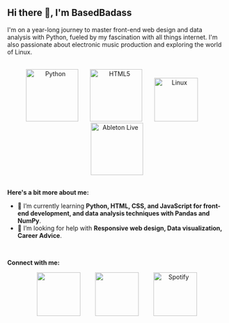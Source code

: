## Hi there 👋, I'm BasedBadass

I'm on a year-long journey to master front-end web design and data analysis with Python, fueled by my fascination with all things internet. I'm also passionate about electronic music production and exploring the world of Linux.

<br>

<div align="center">
  <img src="https://www.python.org/static/community_logos/python-logo-master-v3-TM.png" alt="Python" width="120" />
  &nbsp;&nbsp;&nbsp;&nbsp;&nbsp;
  <img src="https://cdn.jsdelivr.net/gh/devicons/devicon/icons/html5/html5-original.svg" alt="HTML5" width="120" />
  &nbsp;&nbsp;&nbsp;&nbsp;&nbsp;
  <img src="https://upload.wikimedia.org/wikipedia/commons/a/af/Tux.png" alt="Linux" width="100" />
  &nbsp;&nbsp;&nbsp;&nbsp;&nbsp;
  <img src="https://cdn.jsdelivr.net/gh/devicons/devicon/icons/abletonlive/abletonlive-original.svg" alt="Ableton Live" width="120" /> 
</div>

<br>

**Here's a bit more about me:**

* 🌱 I’m currently learning **Python, HTML, CSS, and JavaScript for front-end development, and data analysis techniques with Pandas and NumPy**.
* 🤔 I’m looking for help with **Responsive web design, Data visualization, Career Advice**.


<br>

**Connect with me:**
<div align="center">
  <img src="https://github.com/user-attachments/assets/f53df97e-b50e-4365-89ce-281667d92708" width="100" style="margin: 0 15px;" /> 

  <img src="https://github.com/user-attachments/assets/d36fd42b-65ff-49e5-9450-9f57de3ea52c" width="100" style="margin: 0 15px;" /> 

  <a href="https://open.spotify.com/playlist/4R3VaolSAHop6l72i4WGZL?si=fa66d3b4a625461f">
    <img src="https://github.com/user-attachments/assets/e0cd68f1-11f3-4b9b-bbb6-d91bb249822a" alt="Spotify" width="100" style="margin: 0 15px;" />
  </a> 
</div>
